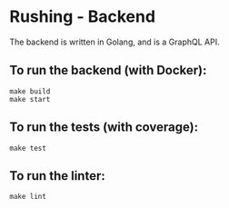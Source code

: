 # Rushing - Backend
The backend is written in Golang, and is a GraphQL API.

## To run the backend (with Docker):
```
make build 
make start
```

## To run the tests (with coverage):
`make test`

## To run the linter:
`make lint`
